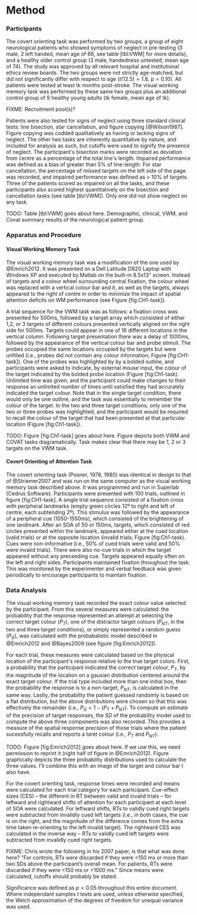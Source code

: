 Method
======

### Participants 

The covert orienting task was performed by two groups, a group of
eight neurological patients who showed symptoms of neglect in
pre-testing (3 male, 2 left handed, mean age of 66, see table
[tbl:VWM] for more details), and a healthy older control group (3
male, handedness untested, mean age of 74). The study was approved
by all relevant hospital and institutional ethics review boards.
The two groups were not strictly age-matched, but did not
significantly differ with respect to age ($t(12.5) = 1.8$,
$\text{p} = 0.10$).  All patients were tested at least tk months
post-stroke. The visual working memory task was performed by these
same two groups plus an additional control group of 9 healthy
young adults (tk female, mean age of tk).

FIXME: Recruitment pool(s)?


Patients were also tested for signs of neglect using three
standard clinical tests: line bisection, star cancellation, and
figure copying [@Wilson1987]. Figure copying was codded
qualitatively as having or lacking signs of neglect. The other two
tasks are inherently quantitative by nature, and included for
analysis as such, but cutoffs were used to signify the presence of
neglect. The participant's bisection marks were recorded as
deviation from centre as a percentage of the total line's length.
Impaired performance was defined as a bias of greater than 5% of
line-length. For star cancellation, the percentage of missed
targets on the left side of the page was recorded, and impaired
performance was defined as \> 10% of targets. Three of the
patients scored as impaired on all the tasks, and these
participants also scored highest quantitatively on the bisection
and cancellation tasks (see table [tbl:VWM]). Only one did not
show neglect on any task.

TODO: Table [tbl:VWM] goes about here. Demographic, clinical, VWM,
and Covat summary results of the neurological patient group.

### Apparatus and Procedure

#### Visual Working Memory Task

The visual working memory task was a modification of the one used
by @Emrich2012.  It was presented on a Dell Latitude D820 Laptop
with Windows XP and executed by Matlab on the built-in 8.5x13"
screen. Instead of targets and a colour wheel surrounding central
fixation, the colour wheel was replaced with a vertical colour bar
and it, as well as the targets, always appeared to the right of
centre in order to minimize the impact of spatial attention
deficits on WM performance (see Figure [fig:CH1-task]).
 
A trial sequence for the VWM task was as follows: a fixation cross
was presented for 500ms, followed by a target array which
consisted of either 1,2, or 3 targets of different colours
presented vertically aligned on the right side for 500ms. Targets
could appear in one of 16 different locations in the vertical
column. Following target presentation there was a delay of 1000ms,
followed by the appearance of the vertical colour bar and probe
stimuli. The probes occupied the same locations occupied by the
targets but were unfilled (i.e., probes did not contain any colour
information; Figure [fig:CH1-task]). One of the probes was
highlighted by by a bolded outline, and participants were asked to
indicate, by external mouse input, the colour of the target
indicated by the bolded probe location (Figure [fig:Ch1-task).
Unlimited time was given, and the participant could make changes
to their response an unlimited number of times until satisfied
they had accurately indicated the target colour. Note that in the
single target condition, there would only be one outline, and the
task was essentially to remember the colour of the target. In the
two and three target conditions, only one of the two or three
probes was highlighted, and the participant would be required to
recall the colour of the target that had been presented at that
particular location (Figure [fig:Ch1-task]).

TODO: Figure [fig:Ch1-task] goes about here. Figure depicts both
VWM and COVAT tasks diagramatically. Task makes clear that there
may be 1, 2 or 3 targets on the VWM task.

#### Covert Orienting of Attention Task

The covert orienting task (Posner, 1978, 1980) was identical in
design to that of @Striemer2007 and was run on the same computer
as the visual working memory task described above. It was
programmed and run in Superlab (Cedrus Software). Participants
were presented with 100 trials, outlined in figure [fig:CH1-task].
A single trial sequence consisted of a fixation cross with
peripheral landmarks (empty green circles 12º to right and left of
centre, each subtending 2º). This stimulus was followed by the
appearance of a peripheral cue (1050-1550ms), which consisted of
the brightening of one landmark.  After an SOA of 50 or 150ms,
targets, which consisted of red circles presented within the
landmark, appeared either at the cued location (valid trials) or
at the opposite location (invalid trials; Figure [fig:Ch1-task).
Cues were non-informative (i.e., 50% of cued trials were valid and
50% were invalid trials).  There were also no-cue trials in which
the target appeared without any preceeding cue. Targets appeared
equally often on the left and right sides.  Participants
maintained fixation throughout the task. This was monitored by the
experimenter and verbal feedback was given periodically to
encourage participants to maintain fixation.


### Data Analysis

The visual working memory task recorded the exact colour value
selected by the participant.  From this several measures were
calculated: the probability that the response represented an
attempt at selecting the correct target colour ($P_T$), one of the
distractor target colours ($P_{NT}$, in the two and three target
conditions), or simply represented a random guess ($P_G$), was
calculated with the probabalistic model described in @Emrich2012
and @Bayes2009 (see figure [fig:Emrich2012]).  

For each trial, these measures were calculated based on the
physical location of the participant's response relative to the
true target colors.  First, a probability that the participant
indicated the correct target colour, $P_T$, by the magnitude of
the location on a gausian distribution centered around the exact
target colour. If the trial type included more than one initial
box, then the probability the response is to a non-target,
$P_{NT}$, is calculated in the same way. Lastly, the probability
the patient guessed randomly is based on a flat distribution, but
the above distributions were chosen so that this was effectively
the remainder (i.e., $P_G = 1 - (P_T + P_{NT})$. To compute an
estimate of the precision of target responses, the $SD$ of the
probability model used to compute the above three components was
also recorded. This provides a measure of the spatial response
precision of those trials where the patient sucessfully recalls
and reports a taret colour (i.e., $P_T$ and $P_{NT}$).

TODO: Figure [fig:Emrich2012] goes about here. If we use this, we
need permission to reprint it (right half of figure in
@Emrich2012).  Figure graphically depicts the three probability
distributions used to calculate the three values. I'll combine
this with an image of the target and colour bar I also have.

For the covert orienting task, response times were recorded and
means were calculated for each trial category for each
participant. Cue-effect sizes (CES) – the different in RT between
valid and invalid trials – for leftward and rightward shifts of
attention for each participant at each level of SOA were
calculated. For leftward shifts, RTs to validly cued right targets
were subtracted from invalidly cued left targets (i.e., in both
cases, the cue is on the right, and the magnitude of the
difference comes from the extra time taken re-orienting to the
left invalid target). The rightward CES was calculated in the
inverse way – RTs to validly cued left targets were subtracted
from invalidly cued right targets.

FIXME: Chris wrote the following in his 2007 paper, is that what
was done here? "For controls, RTs were discarded if they were <150
ms or more than two SDs above the participant’s overall mean. For
patients, RTs were discarded if they were <150 ms or >1000 ms."
Since means were calculated, cutoffs should probably be stated.



Significance was defined as $p < 0.05$ throughout this entire
document.  Where independant samples $t$ tests are used, unless
otherwise specified, the Welch approximation of the degrees of
freedom for unequal variance was used.



